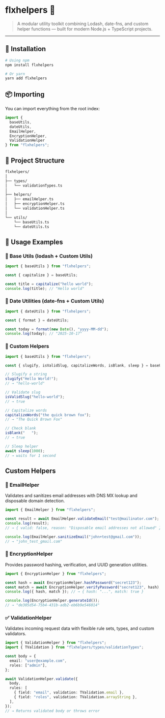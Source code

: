# flxhelpers 🧠
> A modular utility toolkit combining Lodash, date-fns, and custom helper functions — built for modern Node.js + TypeScript projects.

---

## 🚀 Installation

```bash
# Using npm
npm install flxhelpers

# Or yarn
yarn add flxhelpers
```

## 📦 Importing

You can import everything from the root index:

```typescript
import { 
  baseUtils, 
  dateUtils,
  EmailHelper, 
  EncryptionHelper,
  ValidationHelper 
} from "flxhelpers";
```


## 🧩 Project Structure

```bash
flxhelpers/
│
├── types/
│   └── validationTypes.ts
│
├── helpers/
│   ├── emailHelper.ts
│   ├── encryptionHelper.ts
│   └── validationHelper.ts
│
└── utils/
    └── baseUtils.ts
    └── dateUtils.ts
```

## 🧠 Usage Examples

### 🔹 Base Utils (lodash + Custom Utils)

```typescript
import { baseUtils } from "flxhelpers";

const { capitalize } = baseUtils;

const title = capitalize("hello world");
console.log(title); // "Hello world"
```

### 🔹 Date Utilities (date-fns + Custom Utils)

```typescript
import { dateUtils } from "flxhelpers";

const { format } = dateUtils;

const today = format(new Date(), "yyyy-MM-dd");
console.log(today); // "2025-10-17"
```

### 🔹 Custom Helpers

```typescript
import { baseUtils } from "flxhelpers";

const { slugify, isValidSlug, capitalizeWords, isBlank, sleep } = baseUtils;

// Slugify a string
slugify("Hello World!");
// → "hello-world"

// Validate slug
isValidSlug("hello-world");
// → true

// Capitalize words
capitalizeWords("the quick brown fox");
// → "The Quick Brown Fox"

// Check blank
isBlank("   ");
// → true

// Sleep helper
await sleep(1000);
// → waits for 1 second
```

## Custom Helpers

### 📧 EmailHelper

Validates and sanitizes email addresses with DNS MX lookup and disposable domain detection.

```typescript
import { EmailHelper } from "flxhelpers";

const result = await EmailHelper.validateEmail("test@mailinator.com");
console.log(result);
// → { valid: false, reason: "Disposable email addresses not allowed" }

console.log(EmailHelper.sanitizeEmail("john+test@gmail.com"));
// → "john_test_gmail.com"
```

### 🔐 EncryptionHelper

Provides password hashing, verification, and UUID generation utilities.

```typescript
import { EncryptionHelper } from "flxhelpers";

const hash = await EncryptionHelper.hashPassword("secret123");
const match = await EncryptionHelper.verifyPassword("secret123", hash);
console.log({ hash, match }); // → { hash: "...", match: true }

console.log(EncryptionHelper.generateId()); 
// → "de305d54-75b4-431b-adb2-eb6b9e546014"
```

### ✅ ValidationHelper

Validates incoming request data with flexible rule sets, types, and custom validators.

```typescript
import { ValidationHelper } from "flxhelpers";
import { TValidation } from "flxhelpers/types/validationTypes";

const body = {
  email: "user@example.com",
  roles: ["admin"],
};

await ValidationHelper.validate({
  body,
  rules: [
    { field: "email", validation: TValidation.email },
    { field: "roles", validation: TValidation.arrayString },
  ],
});
// → Returns validated body or throws error
```


